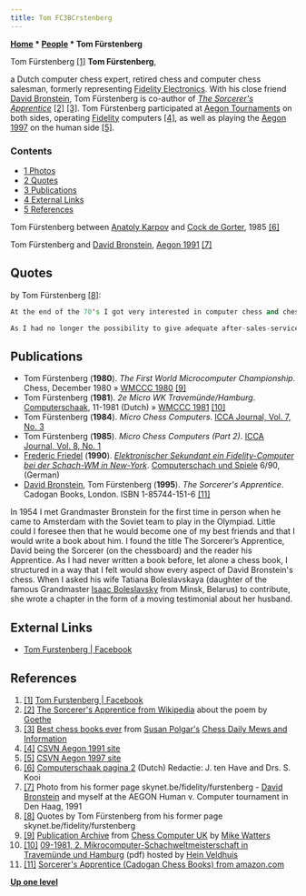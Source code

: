```yaml
---
title: Tom FC3BCrstenberg
---
```

**[Home](Home "Home") \* [People](People "People") \* Tom Fürstenberg**



 [](File:TomFurstenberg.jpg) Tom Fürstenberg <a id="cite-note-1" href="#cite-ref-1">[1]</a> 
**Tom Fürstenberg**,  

a Dutch computer chess expert, retired chess and computer chess salesman, formerly representing [Fidelity Electronics](Fidelity_Electronics "Fidelity Electronics"). With his close friend [David Bronstein](David_Bronstein "David Bronstein"), Tom Fürstenberg is co-author of *[The Sorcerer's Apprentice](#thesorcerersapprentice)* <a id="cite-note-2" href="#cite-ref-2">[2]</a> <a id="cite-note-3" href="#cite-ref-3">[3]</a>. Tom Fürstenberg participated at [Aegon Tournaments](Aegon_Tournaments "Aegon Tournaments") on both sides, operating [Fidelity](Fidelity "Fidelity") computers <a id="cite-note-4" href="#cite-ref-4">[4]</a>, as well as playing the [Aegon 1997](Aegon_1997 "Aegon 1997") on the human side <a id="cite-note-5" href="#cite-ref-5">[5]</a>. 



### Contents


* [1 Photos](#photos)
* [2 Quotes](#quotes)
* [3 Publications](#publications)
* [4 External Links](#external-links)
* [5 References](#references)






 [](http://www.csvnsupplementsite.nl/CSVNPAGINA2.html) 
Tom Fürstenberg between [Anatoly Karpov](https://en.wikipedia.org/wiki/Anatoly_Karpov) and [Cock de Gorter](Cock_de_Gorter "Cock de Gorter"), 1985 <a id="cite-note-6" href="#cite-ref-6">[6]</a>



 [](http://users.skynet.be/fidelity/furstenberg.html) 
Tom Fürstenberg and [David Bronstein](David_Bronstein "David Bronstein"), [Aegon 1991](Aegon_1991 "Aegon 1991") <a id="cite-note-7" href="#cite-ref-7">[7]</a>



## Quotes


by Tom Fürstenberg <a id="cite-note-8" href="#cite-ref-8">[8]</a>:




```C++
At the end of the 70's I got very interested in computer chess and chess computers and in 1977 I bought the first chess computer that became available commercially. I traveled a lot from one such tournament to another and made many new friends and in 1986 I actually started a business selling chess computers. We were selling a lot of computers but not really making any profit. When I started investigating closely, I found out that my only employee had been stealing computers from me and was selling them for his own benefit. I fired him on the spot in 1992 and a legal battle started which I finally won end of 1998. We settled for half what he was condemned to pay. It was just enough to cover my legal fees but for it had become a matter of principle.

```


```C++
As I had no longer the possibility to give adequate after-sales-service without my technical man and as the market became saturated anyway, I discontinued selling chess computers. I now only sell chess playing programs and chess database programs for the [PC](IBM_PC "IBM PC") by mail order. The main advantage is that floppies and CD-ROMs don’t require any after-sales service and if there is something wrong a simple exchange will cure that. 

```

## Publications


* Tom Fürstenberg (**1980**). *The First World Microcomputer Championship*. Chess, December 1980 » [WMCCC 1980](WMCCC_1980 "WMCCC 1980") <a id="cite-note-9" href="#cite-ref-9">[9]</a>
* Tom Fürstenberg (**1981**). *2e Micro WK Travemünde/Hamburg*. [Computerschaak](Computerschaak "Computerschaak"), 11-1981 (Dutch) » [WMCCC 1981](WMCCC_1981 "WMCCC 1981") <a id="cite-note-10" href="#cite-ref-10">[10]</a>
* Tom Fürstenberg (**1984**). *Micro Chess Computers*. [ICCA Journal, Vol. 7, No. 3](ICGA_Journal#7_3 "ICGA Journal")
* Tom Fürstenberg (**1985**). *Micro Chess Computers (Part 2)*. [ICCA Journal, Vol. 8, No. 1](ICGA_Journal#8_1 "ICGA Journal")
* [Frederic Friedel](Frederic_Friedel "Frederic Friedel") (**1990**). *[Elektronischer Sekundant ein Fidelity-Computer bei der Schach-WM in New-York](http://www.schachcomputer.at/fid10.htm)*. [Computerschach und Spiele](Computerschach_und_Spiele "Computerschach und Spiele") 6/90, (German)
* [David Bronstein](David_Bronstein "David Bronstein"), Tom Fürstenberg (**1995**). *The Sorcerer's Apprentice*. Cadogan Books, London. ISBN 1-85744-151-6 <a id="cite-note-11" href="#cite-ref-11">[11]</a>


 [](https://www.amazon.com/Sorcerers-Apprentice-Cadogan-Chess-Books/dp/1857441516) 
 In 1954 I met Grandmaster Bronstein for the first time in person when he came to Amsterdam with the Soviet team to play in the Olympiad. Little could I foresee then that he would become one of my best friends and that I would write a book about him. I found the title The Sorcerer’s Apprentice, David being the Sorcerer (on the chessboard) and the reader his Apprentice. As I had never written a book before, let alone a chess book, I structured in a way that I felt would show every aspect of David Bronstein's chess. When I asked his wife Tatiana Boleslavskaya (daughter of the famous Grandmaster [Isaac Boleslavsky](https://en.wikipedia.org/wiki/Isaac_Boleslavsky) from Minsk, Belarus) to contribute, she wrote a chapter in the form of a moving testimonial about her husband.
## External Links


* [Tom Furstenberg | Facebook](https://www.facebook.com/tom.furstenberg)


## References


1. <a id="cite-ref-1" href="#cite-note-1">[1]</a> [Tom Furstenberg | Facebook](https://www.facebook.com/tom.furstenberg)
2. <a id="cite-ref-2" href="#cite-note-2">[2]</a> [The Sorcerer's Apprentice from Wikipedia](https://en.wikipedia.org/wiki/The_Sorcerer%27s_Apprentice) about the poem by [Goethe](https://en.wikipedia.org/wiki/Johann_Wolfgang_von_Goethe)
3. <a id="cite-ref-3" href="#cite-note-3">[3]</a> [Best chess books ever](http://susanpolgar.blogspot.com/2008/04/best-chess-books-ever.html) from [Susan Polgar's](https://en.wikipedia.org/wiki/Susan_Polgar) [Chess Daily Mews and Information](http://susanpolgar.blogspot.com/)
4. <a id="cite-ref-4" href="#cite-note-4">[4]</a> [CSVN Aegon 1991 site](http://www.csvn.nl/index.php?option=com_content&task=view&id=117&Itemid=50)
5. <a id="cite-ref-5" href="#cite-note-5">[5]</a> [CSVN Aegon 1997 site](http://www.csvn.nl/index.php?option=com_content&task=view&id=123&Itemid=50)
6. <a id="cite-ref-6" href="#cite-note-6">[6]</a> [Computerschaak pagina 2](http://www.csvnsupplementsite.nl/CSVNPAGINA2.html) (Dutch) Redactie: J. ten Have and Drs. S. Kooi
7. <a id="cite-ref-7" href="#cite-note-7">[7]</a> Photo from his former page skynet.be/fidelity/furstenberg - [David Bronstein](David_Bronstein "David Bronstein") and myself at the AEGON Human v. Computer tournament in Den Haag, 1991
8. <a id="cite-ref-8" href="#cite-note-8">[8]</a> Quotes by Tom Fürstenberg from his former page skynet.be/fidelity/furstenberg
9. <a id="cite-ref-9" href="#cite-note-9">[9]</a> [Publication Archive](http://www.chesscomputeruk.com/html/publication_archive.html) from [Chess Computer UK](http://www.chesscomputeruk.com/index.html) by [Mike Watters](Mike_Watters "Mike Watters")
10. <a id="cite-ref-10" href="#cite-note-10">[10]</a> [09-1981, 2. Mikrocomputer-Schachweltmeisterschaft in Travemünde und Hamburg](http://www.schaakcomputers.nl/hein_veldhuis/database/files/09-1981,%202.%20Mikrocomputer-Schachweltmeisterschaft%20in%20Travemunde%20und%20Hamburg.pdf) (pdf) hosted by [Hein Veldhuis](Hein_Veldhuis "Hein Veldhuis")
11. <a id="cite-ref-11" href="#cite-note-11">[11]</a> [Sorcerer's Apprentice (Cadogan Chess Books) from amazon.com](https://www.amazon.com/Sorcerers-Apprentice-Cadogan-Chess-Books/dp/1857441516)

**[Up one level](People "People")**







 
